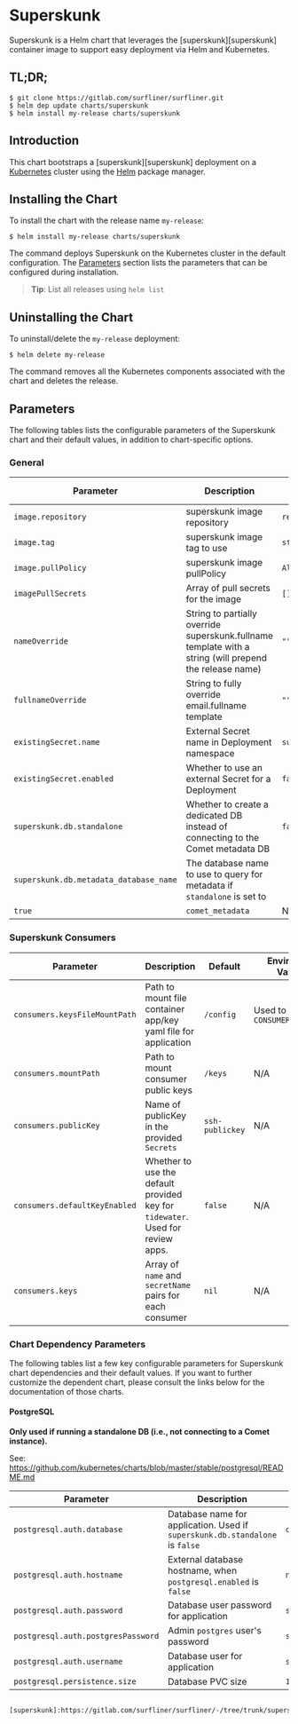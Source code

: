 # Superskunk

Superskunk is a Helm chart that leverages the [superskunk][superskunk] container
image to support easy deployment via Helm and Kubernetes.


## TL;DR;

```console
$ git clone https://gitlab.com/surfliner/surfliner.git
$ helm dep update charts/superskunk
$ helm install my-release charts/superskunk
```

## Introduction

This chart bootstraps a [superskunk][superskunk] deployment on a [Kubernetes](http://kubernetes.io) cluster using the [Helm](https://helm.sh) package manager.

## Installing the Chart
To install the chart with the release name `my-release`:

```console
$ helm install my-release charts/superskunk
```

The command deploys Superskunk on the Kubernetes cluster in the default configuration. The [Parameters](#parameters) section lists the parameters that can be configured during installation.

> **Tip**: List all releases using `helm list`

## Uninstalling the Chart

To uninstall/delete the `my-release` deployment:

```console
$ helm delete my-release
```

The command removes all the Kubernetes components associated with the chart and deletes the release.

## Parameters

The following tables lists the configurable parameters of the Superskunk chart and their default values, in addition to chart-specific options.

### General

| Parameter | Description | Default | Environment Variable |
| --------- | ----------- | ------- | -------------------- |
| `image.repository` | superskunk image repository | `registry.gitlab.com/surfliner/surfliner/superskunk` | N/A |
| `image.tag` |  superskunk image tag to use | `stable` | N/A |
| `image.pullPolicy` | superskunk image pullPolicy | `Always` | N/A |
| `imagePullSecrets` | Array of pull secrets for the image | `[]` | N/A |
| `nameOverride` | String to partially override superskunk.fullname template with a string (will prepend the release name) | `""` | N/A |
| `fullnameOverride` | String to fully override email.fullname template | `""` | N/A |
| `existingSecret.name` | External Secret name in Deployment namespace | `superskunk` | N/A |
| `existingSecret.enabled` | Whether to use an external Secret for a Deployment | `false` | N/A |
| `superskunk.db.standalone` | Whether to create a dedicated DB instead of connecting to the Comet metadata DB | `false` | N/A |
| `superskunk.db.metadata_database_name` | The database name to use to query for metadata if `standalone` is set to
`true` | `comet_metadata` | N/A |

### Superskunk Consumers

| Parameter | Description | Default | Environment Variable |
| --------- | ----------- | ------- | -------------------- |
| `consumers.keysFileMountPath` | Path to mount file container app/key yaml file for application| `/config` | Used to populate `CONSUMER_KEYS_FILE` |
| `consumers.mountPath` | Path to mount consumer public keys | `/keys` | N/A |
| `consumers.publicKey` | Name of publicKey in the provided `Secrets` | `ssh-publickey` | N/A |
| `consumers.defaultKeyEnabled` | Whether to use the default provided key for `tidewater`. Used for review apps. | `false` | N/A |
| `consumers.keys` | Array of `name` and `secretName` pairs for each consumer | `nil` | N/A |

### Chart Dependency Parameters

The following tables list a few key configurable parameters for Superskunk chart dependencies and their default values. If you want to further customize the dependent chart, please consult the links below for the documentation of those charts.

#### PostgreSQL

**Only used if running a standalone DB (i.e., not connecting to a Comet instance).**

See: https://github.com/kubernetes/charts/blob/master/stable/postgresql/README.md

| Parameter | Description | Default | Environment Variable |
| --------- | ----------- | ------- | -------------------- |
| `postgresql.auth.database` | Database name for application. Used if `superskunk.db.standalone` is `false` | `comet_metadata` | `POSTGRESQL_DATABASE` |
| `postgresql.auth.hostname` | External database hostname, when `postgresql.enabled` is `false` | `nil` | `POSTGRESQL_HOST` |
| `postgresql.auth.password` | Database user password for application | `superskunk_pass` | `POSTGRESQL_PASSWORD` |
| `postgresql.auth.postgresPassword` | Admin `postgres` user's password | `superskunk_admin` | `POSTGRESQL_POSTGRES_PASSWORD` |
| `postgresql.auth.username` | Database user for application | `superskunk` | `POSTGRESQL_USERNAME` |
| `postgresql.persistence.size` | Database PVC size | `10Gi` | N/A |
```

[superskunk]:https://gitlab.com/surfliner/surfliner/-/tree/trunk/superskunk
